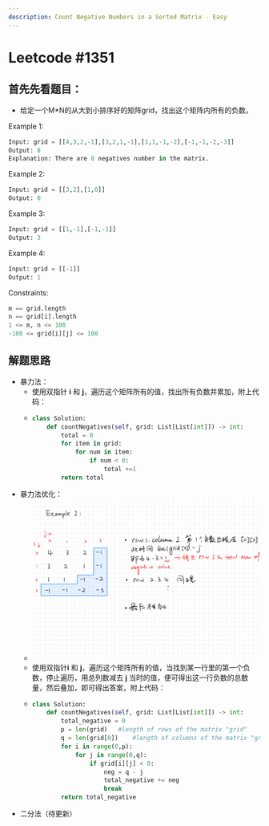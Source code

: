 ```yaml
---
description: Count Negative Numbers in a Sorted Matrix - Easy
---
```


# Leetcode \#1351

## 首先先看题目：

* 给定一个M\*N的从大到小排序好的矩阵grid，找出这个矩阵内所有的负数。

Example 1:

```python
Input: grid = [[4,3,2,-1],[3,2,1,-1],[1,1,-1,-2],[-1,-1,-2,-3]]
Output: 8
Explanation: There are 8 negatives number in the matrix.
```

Example 2:

```python
Input: grid = [[3,2],[1,0]]
Output: 0
```

Example 3:

```python
Input: grid = [[1,-1],[-1,-1]]
Output: 3
```

Example 4:

```python
Input: grid = [[-1]]
Output: 1
```

Constraints:

```python
m == grid.length
n == grid[i].length
1 <= m, n <= 100
-100 <= grid[i][j] <= 100
```

## 解题思路

* 暴力法：
  * 使用双指针 **i** 和 **j**，遍历这个矩阵所有的值，找出所有负数并累加，附上代码：
  * ```python
    class Solution:
        def countNegatives(self, grid: List[List[int]]) -> int:
            total = 0
            for item in grid:
                for num in item:
                    if num < 0:
                        total +=1
            return total
    ```
* 暴力法优化：
  * ![](.gitbook/assets/leetcode-1351.png) 
  * 使用双指针**i** 和 **j**，遍历这个矩阵所有的值，当找到某一行里的第一个负数，停止遍历，用总列数减去 **j** 当时的值，便可得出这一行负数的总数量，然后叠加，即可得出答案，附上代码：
  * ```python
    class Solution:
        def countNegatives(self, grid: List[List[int]]) -> int:
            total_negative = 0
            p = len(grid)   #length of rows of the matrix "grid"
            q = len(grid[0])    #length of columns of the matrix "grid"
            for i in range(0,p):
                for j in range(0,q):
                    if grid[i][j] < 0:
                        neg = q - j
                        total_negative += neg
                        break
            return total_negative
    ```
* 二分法（待更新）

